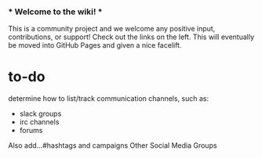 ### * Welcome to the wiki! * 

This is a community project and we welcome any positive input, contributions, or support! Check out the links on the left. This will eventually be moved into GitHub Pages and given a nice facelift. 

# to-do
determine how to list/track communication channels, such as: 
- slack groups
- irc channels
- forums

Also add...#hashtags and campaigns
Other Social Media Groups